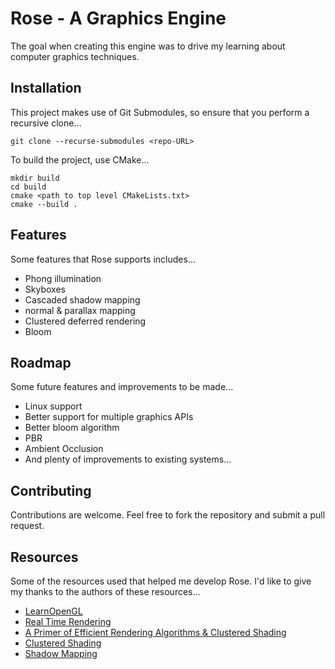 # Rose - A Graphics Engine

The goal when creating this engine was to drive my learning about computer graphics techniques. 

## Installation

This project makes use of Git Submodules, so ensure that you perform a recursive clone...

```
git clone --recurse-submodules <repo-URL>
```

To build the project, use CMake...

```
mkdir build
cd build
cmake <path to top level CMakeLists.txt>
cmake --build .
```

## Features

Some features that Rose supports includes...

- Phong illumination
- Skyboxes
- Cascaded shadow mapping
- normal & parallax mapping
- Clustered deferred rendering
- Bloom

## Roadmap

Some future features and improvements to be made...

- Linux support
- Better support for multiple graphics APIs
- Better bloom algorithm
- PBR
- Ambient Occlusion
- And plenty of improvements to existing systems...

## Contributing

Contributions are welcome. Feel free to fork the repository and submit a pull request.

## Resources

Some of the resources used that helped me develop Rose. I'd like to give my thanks to the authors of these resources...

- [LearnOpenGL](https://learnopengl.com/)
- [Real Time Rendering](https://www.realtimerendering.com/)
- [A Primer of Efficient Rendering Algorithms & Clustered Shading](https://www.aortiz.me/2018/12/21/CG.html)
- [Clustered Shading](https://github.com/DaveH355/clustered-shading)
- [Shadow Mapping](https://alextardif.com/shadowmapping.html)
